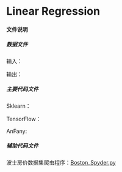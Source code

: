 # Linear Regression

 
 #### 文件说明
 
 ##### 数据文件
 
 输入：
 
 输出：
 
 ##### 主要代码文件
 
 Sklearn：
 
 TensorFlow：
 
 AnFany:
 
 ##### 辅助代码文件
 
 波士房价数据集爬虫程序：[Boston_Spyder.py](https://github.com/Anfany/Machine-Learning-for-Beginner-by-Python3/blob/master/Linear%20Regression/Boston_Spyder.py)
 
 
 
 
